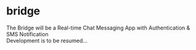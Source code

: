 # bridge
The Bridge will be a Real-time Chat Messaging App with Authentication &amp; SMS Notification<br>
Development is to be resumed...
